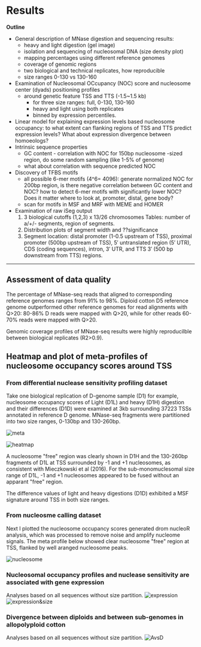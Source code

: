  # Results

**Outline**
    
- General description of MNase digestion and sequencing results: 
    - heavy and light digestion (gel image)
    - isolation and sequencing of nucleosomal DNA (size density plot)
    - mapping percentages using different reference genomes
    - coverage of genomic regions
    - two biological and technical replicates, how reproducible
    - size ranges 0-130 vs 130-160
- Examination of Nucleosomal OCcupancy (NOC) score and nucleosome center (dyads) positioning profiles
    - around genetic feature TSS and TTS (-1.5~1.5 kb)
        - for three size ranges: full, 0-130, 130-160
        - heavy and light using both replicates 
        - binned by expression percentiles.
- Linear model for explaining expression levels based nucleosome occupancy: to what extent can flanking regions of TSS and TTS predict expression levels? What about expression divergence between homoeologs?
- Intrinsic sequence properties  
    - GC content - correlation with NOC for 150bp nucleosome -sized region, do some random sampling (like 1-5% of genome) 
    - what about correlation with sequence predicted NOC
- Discovery of TFBS motifs
    - all possible 6-mer motifs (4^6= 4096): generate normalized NOC for 200bp region, is there negative correlation between GC content and NOC? how to detect 6-mer motifs with significantly lower NOC? Does it matter where to look at, promoter, distal, gene body?
    - scan for motifs in MSF and MRF with MEME and HOMER
- Examination of raw iSeg output
    1. 3 biological cutoffs (1,2,3) x 13/26 chromosomes Tables: number of a/+/- segments, region of segments.
    1. Distribution plots of segment width and ??significance
    1. Segment location: distal promoter (1-0.5 upstream of TSS), proximal promoter (500bp upstream of TSS), 5′ untranslated region (5′ UTR), CDS (coding sequences), intron, 3′ UTR, and TTS 3′ (500 bp downstream from TTS) regions.   

    

    

---

## Assessment of data quality

The percentage of MNase-seq reads that aligned to corresponding reference genomes ranges from 91% to 98%. Diploid cotton D5 reference genome outperformed other reference genomes for read alignments with Q>20: 80-86% D reads were mapped with Q>20, while for other reads 60-70% reads were mapped with Q>20.

Genomic coverage profiles of MNase-seq results were highly reproducilble between biological replicates (R2>0.9).

### 

## Heatmap and plot of meta-profiles of nucleosome occupancy scores around TSS

### From differential nuclease sensitivity profiling dataset
Take one biological replication of D-genome sample (D1) for example, nucleosome occupancy scores of Light (D1L) and heavy (D1H) digestion and their differences (D1D) were examined at 3kb surrounding 37223 TSSs annotated in reference D genome. MNase-seq fragments were partitioned into two size ranges, 0-130bp and 130-260bp.

![meta](tempResults/plotMeta.png)

![heatmap](tempResults/plotHeat.png)

A nucleosome "free" region was clearly shown in D1H and the 130-260bp fragments of D1L at TSS surrounded by -1 and +1 nucleosomes, as consistent with Mieczkowski et al (2016). For the sub-monomuclesomal size range of D1L, -1 and +1 nucleosomes appeared to be fused without an apparant "free" region.

The difference values of light and heavy digestions (D1D) exhibited a MSF signature around TSS in both size ranges.

### From nucleosme calling dataset

Next I plotted the nucleosome occupancy scores generated drom nucleoR analysis, which was processed to remove noise and amplify nucleome signals. The meta profile below showed clear nucleosome "free" region at TSS, flanked by well aranged nucleosome peaks.

![nucleosome](tempResults/plotMeta_nucl.png)

### Nucleosomal occupancy profiles and nuclease sensitivity are associated with gene expression
Analyses based on all sequences without size partition.
![expression](tempResults/expressionAssociation.png)
![expression&size](tempResults/expressionAssociation_size.png)

### Divergence between diploids and between sub-genomes in allopolyploid cotton
Analyses based on all sequences without size partition.
![AvsD](tempResults/genomeComparison.png)
